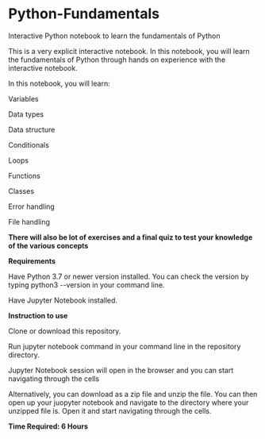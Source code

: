 # Python-Fundamentals
Interactive Python notebook to learn the fundamentals of Python

This is a very explicit interactive notebook. In this notebook, you will learn the fundamentals of Python through hands on experience with the interactive notebook. 

In this notebook, you will learn:

Variables

Data types

Data structure

Conditionals

Loops

Functions

Classes

Error handling

File handling

**There will also be lot of exercises and a final quiz to test your knowledge of the various concepts**

**Requirements**

Have Python 3.7 or newer version installed. You can check the version by typing python3 --version in your command line. 

Have Jupyter Notebook installed.

**Instruction to use**

Clone or download this repository.

Run jupyter notebook command in your command line in the repository directory.

Jupyter Notebook session will open in the browser and you can start navigating through the cells

Alternatively, you can download as a zip file and unzip the file. You can then open up your juopyter notebook and navigate to the directory where your unzipped file is. Open it and start navigating through the cells.

**Time Required: 6 Hours**
